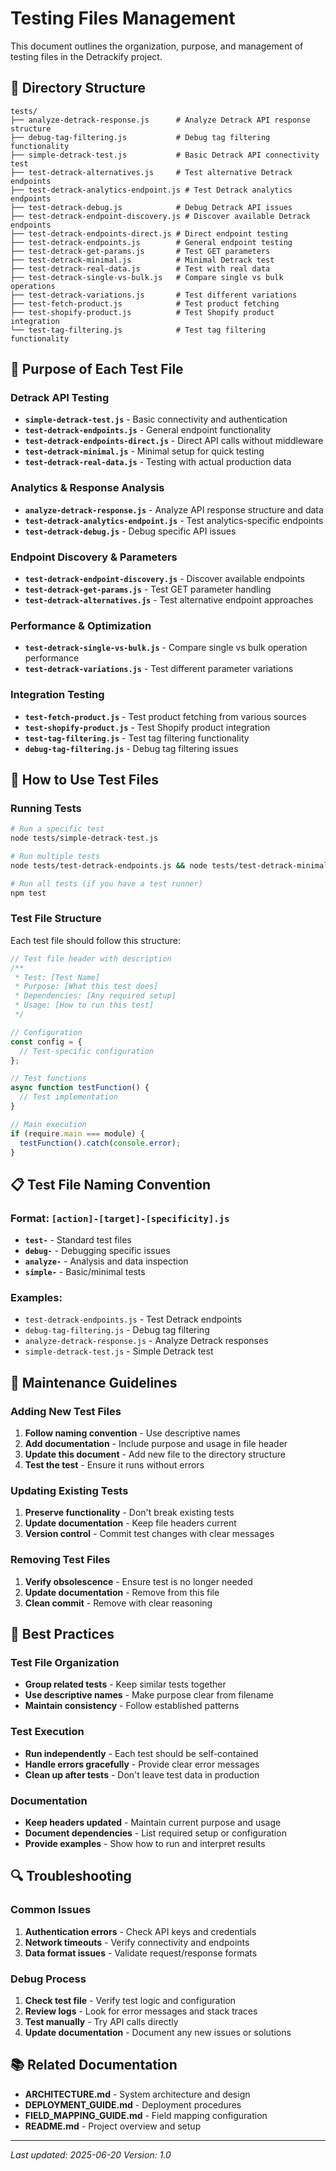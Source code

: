 # Testing Files Management

This document outlines the organization, purpose, and management of testing files in the Detrackify project.

## 📁 Directory Structure

```
tests/
├── analyze-detrack-response.js      # Analyze Detrack API response structure
├── debug-tag-filtering.js           # Debug tag filtering functionality
├── simple-detrack-test.js           # Basic Detrack API connectivity test
├── test-detrack-alternatives.js     # Test alternative Detrack endpoints
├── test-detrack-analytics-endpoint.js # Test Detrack analytics endpoints
├── test-detrack-debug.js            # Debug Detrack API issues
├── test-detrack-endpoint-discovery.js # Discover available Detrack endpoints
├── test-detrack-endpoints-direct.js # Direct endpoint testing
├── test-detrack-endpoints.js        # General endpoint testing
├── test-detrack-get-params.js       # Test GET parameters
├── test-detrack-minimal.js          # Minimal Detrack test
├── test-detrack-real-data.js        # Test with real data
├── test-detrack-single-vs-bulk.js   # Compare single vs bulk operations
├── test-detrack-variations.js       # Test different variations
├── test-fetch-product.js            # Test product fetching
├── test-shopify-product.js          # Test Shopify product integration
└── test-tag-filtering.js            # Test tag filtering functionality
```

## 🎯 Purpose of Each Test File

### **Detrack API Testing**
- **`simple-detrack-test.js`** - Basic connectivity and authentication
- **`test-detrack-endpoints.js`** - General endpoint functionality
- **`test-detrack-endpoints-direct.js`** - Direct API calls without middleware
- **`test-detrack-minimal.js`** - Minimal setup for quick testing
- **`test-detrack-real-data.js`** - Testing with actual production data

### **Analytics & Response Analysis**
- **`analyze-detrack-response.js`** - Analyze API response structure and data
- **`test-detrack-analytics-endpoint.js`** - Test analytics-specific endpoints
- **`test-detrack-debug.js`** - Debug specific API issues

### **Endpoint Discovery & Parameters**
- **`test-detrack-endpoint-discovery.js`** - Discover available endpoints
- **`test-detrack-get-params.js`** - Test GET parameter handling
- **`test-detrack-alternatives.js`** - Test alternative endpoint approaches

### **Performance & Optimization**
- **`test-detrack-single-vs-bulk.js`** - Compare single vs bulk operation performance
- **`test-detrack-variations.js`** - Test different parameter variations

### **Integration Testing**
- **`test-fetch-product.js`** - Test product fetching from various sources
- **`test-shopify-product.js`** - Test Shopify product integration
- **`test-tag-filtering.js`** - Test tag filtering functionality
- **`debug-tag-filtering.js`** - Debug tag filtering issues

## 🚀 How to Use Test Files

### **Running Tests**
```bash
# Run a specific test
node tests/simple-detrack-test.js

# Run multiple tests
node tests/test-detrack-endpoints.js && node tests/test-detrack-minimal.js

# Run all tests (if you have a test runner)
npm test
```

### **Test File Structure**
Each test file should follow this structure:
```javascript
// Test file header with description
/**
 * Test: [Test Name]
 * Purpose: [What this test does]
 * Dependencies: [Any required setup]
 * Usage: [How to run this test]
 */

// Configuration
const config = {
  // Test-specific configuration
};

// Test functions
async function testFunction() {
  // Test implementation
}

// Main execution
if (require.main === module) {
  testFunction().catch(console.error);
}
```

## 📋 Test File Naming Convention

### **Format**: `[action]-[target]-[specificity].js`

- **`test-`** - Standard test files
- **`debug-`** - Debugging specific issues
- **`analyze-`** - Analysis and data inspection
- **`simple-`** - Basic/minimal tests

### **Examples**:
- `test-detrack-endpoints.js` - Test Detrack endpoints
- `debug-tag-filtering.js` - Debug tag filtering
- `analyze-detrack-response.js` - Analyze Detrack responses
- `simple-detrack-test.js` - Simple Detrack test

## 🔧 Maintenance Guidelines

### **Adding New Test Files**
1. **Follow naming convention** - Use descriptive names
2. **Add documentation** - Include purpose and usage in file header
3. **Update this document** - Add new file to the directory structure
4. **Test the test** - Ensure it runs without errors

### **Updating Existing Tests**
1. **Preserve functionality** - Don't break existing tests
2. **Update documentation** - Keep file headers current
3. **Version control** - Commit test changes with clear messages

### **Removing Test Files**
1. **Verify obsolescence** - Ensure test is no longer needed
2. **Update documentation** - Remove from this file
3. **Clean commit** - Remove with clear reasoning

## 🎯 Best Practices

### **Test File Organization**
- **Group related tests** - Keep similar tests together
- **Use descriptive names** - Make purpose clear from filename
- **Maintain consistency** - Follow established patterns

### **Test Execution**
- **Run independently** - Each test should be self-contained
- **Handle errors gracefully** - Provide clear error messages
- **Clean up after tests** - Don't leave test data in production

### **Documentation**
- **Keep headers updated** - Maintain current purpose and usage
- **Document dependencies** - List required setup or configuration
- **Provide examples** - Show how to run and interpret results

## 🔍 Troubleshooting

### **Common Issues**
1. **Authentication errors** - Check API keys and credentials
2. **Network timeouts** - Verify connectivity and endpoints
3. **Data format issues** - Validate request/response formats

### **Debug Process**
1. **Check test file** - Verify test logic and configuration
2. **Review logs** - Look for error messages and stack traces
3. **Test manually** - Try API calls directly
4. **Update documentation** - Document any new issues or solutions

## 📚 Related Documentation

- **ARCHITECTURE.md** - System architecture and design
- **DEPLOYMENT_GUIDE.md** - Deployment procedures
- **FIELD_MAPPING_GUIDE.md** - Field mapping configuration
- **README.md** - Project overview and setup

---

*Last updated: 2025-06-20*
*Version: 1.0* 